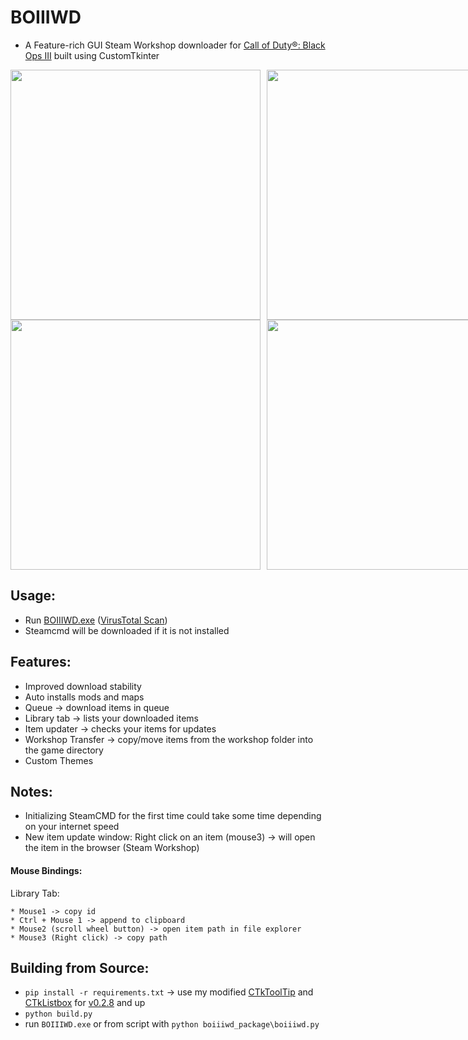 # BOIIIWD
- A Feature-rich GUI Steam Workshop downloader for [Call of Duty®: Black Ops III](https://store.steampowered.com/app/311210/Call_of_Duty_Black_Ops_III/) built using CustomTkinter <br>

<div style="display: flex; justify-content: space-between;">
  <!-- Left Side -->
  <div style="flex: 1; margin-right: 5px;">
    <img src="https://github.com/faroukbmiled/BOIIIWD/assets/51106560/0aa8295f-ba07-4778-8140-200021df4ba9" width="400" />
    <img src="https://github.com/faroukbmiled/BOIIIWD/assets/51106560/b4f27fe1-88f2-4158-b7ba-c8aec57b9968" width="400" />
  </div>
  <!-- Right Side -->
  <div style="flex: 1; margin-left: 5px;">
    <img src="https://github.com/faroukbmiled/BOIIIWD/assets/51106560/86c07cf2-b04b-42d0-ae06-8526bffafb34" width="400" />
    <img src="https://github.com/faroukbmiled/BOIIIWD/assets/51106560/4c5877eb-81a7-4ae7-99db-3096ab57b12b" width="400" />
  </div>
</div>

## Usage:
- Run [BOIIIWD.exe](https://github.com/faroukbmiled/BOIIIWD/releases/latest/download/Release.zip) ([VirusTotal Scan](https://www.virustotal.com/gui/file/5ca1367a82893a1f412b59a52431e9ac4219a67a50c294ee86a7d41473826b14/detection))
- Steamcmd will be downloaded if it is not installed

## Features:
- Improved download stability
- Auto installs mods and maps
- Queue -> download items in queue
- Library tab -> lists your downloaded items
- Item updater -> checks your items for updates
- Workshop Transfer -> copy/move items from the workshop folder into the game directory
- Custom Themes

## Notes:

* Initializing SteamCMD for the first time could take some time depending on your internet speed <br>
* New item update window: Right click on an item (mouse3) -> will open the item in the browser (Steam Workshop) <br>

#### Mouse Bindings:
  Library Tab:

    * Mouse1 -> copy id
    * Ctrl + Mouse 1 -> append to clipboard
    * Mouse2 (scroll wheel button) -> open item path in file explorer
    * Mouse3 (Right click) -> copy path

## Building from Source:
- ```pip install -r requirements.txt``` -> use my modified [CTkToolTip](./CTkToolTip) and [CTkListbox](./CTkListbox) for [v0.2.8](https://github.com/faroukbmiled/BOIIIWD/releases) and up
- ```python build.py```
- run `BOIIIWD.exe` or from script with ```python boiiiwd_package\boiiiwd.py```
